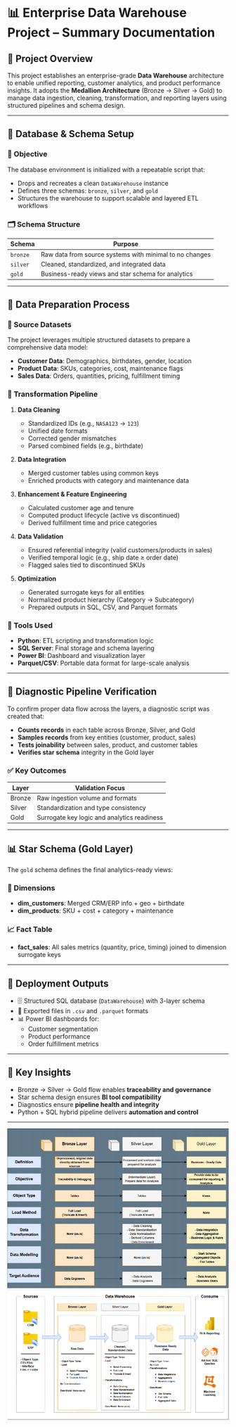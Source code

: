 # 📊 Enterprise Data Warehouse Project – Summary Documentation

## 🔧 Project Overview

This project establishes an enterprise-grade **Data Warehouse** architecture to enable unified reporting, customer analytics, and product performance insights. It adopts the **Medallion Architecture** (Bronze → Silver → Gold) to manage data ingestion, cleaning, transformation, and reporting layers using structured pipelines and schema design.

---

## 🧱 Database & Schema Setup

### 🎯 Objective

The database environment is initialized with a repeatable script that:

- Drops and recreates a clean `DataWarehouse` instance
- Defines three schemas: `bronze`, `silver`, and `gold`
- Structures the warehouse to support scalable and layered ETL workflows

### 🗂️ Schema Structure

| Schema   | Purpose                                                  |
|----------|----------------------------------------------------------|
| `bronze` | Raw data from source systems with minimal to no changes |
| `silver` | Cleaned, standardized, and integrated data              |
| `gold`   | Business-ready views and star schema for analytics      |

---

## 🧹 Data Preparation Process

### 📁 Source Datasets

The project leverages multiple structured datasets to prepare a comprehensive data model:

- **Customer Data**: Demographics, birthdates, gender, location
- **Product Data**: SKUs, categories, cost, maintenance flags
- **Sales Data**: Orders, quantities, pricing, fulfillment timing

### 🔄 Transformation Pipeline

1. **Data Cleaning**
   - Standardized IDs (e.g., `NASA123` → `123`)
   - Unified date formats
   - Corrected gender mismatches
   - Parsed combined fields (e.g., birthdate)

2. **Data Integration**
   - Merged customer tables using common keys
   - Enriched products with category and maintenance data

3. **Enhancement & Feature Engineering**
   - Calculated customer age and tenure
   - Computed product lifecycle (active vs discontinued)
   - Derived fulfillment time and price categories

4. **Data Validation**
   - Ensured referential integrity (valid customers/products in sales)
   - Verified temporal logic (e.g., ship date ≥ order date)
   - Flagged sales tied to discontinued SKUs

5. **Optimization**
   - Generated surrogate keys for all entities
   - Normalized product hierarchy (Category → Subcategory)
   - Prepared outputs in SQL, CSV, and Parquet formats

### 🧰 Tools Used

- **Python**: ETL scripting and transformation logic
- **SQL Server**: Final storage and schema layering
- **Power BI**: Dashboard and visualization layer
- **Parquet/CSV**: Portable data format for large-scale analysis

---

## 🔎 Diagnostic Pipeline Verification

To confirm proper data flow across the layers, a diagnostic script was created that:

- **Counts records** in each table across Bronze, Silver, and Gold
- **Samples records** from key entities (customer, product, sales)
- **Tests joinability** between sales, product, and customer tables
- **Verifies star schema** integrity in the Gold layer

### ✅ Key Outcomes

| Layer   | Validation Focus                     |
|---------|--------------------------------------|
| Bronze  | Raw ingestion volume and formats     |
| Silver  | Standardization and type consistency |
| Gold    | Surrogate key logic and analytics readiness |

---

## 📊 Star Schema (Gold Layer)

The `gold` schema defines the final analytics-ready views:

### 🌟 Dimensions

- **dim_customers**: Merged CRM/ERP info + geo + birthdate
- **dim_products**: SKU + cost + category + maintenance

### 📈 Fact Table

- **fact_sales**: All sales metrics (quantity, price, timing) joined to dimension surrogate keys

---

## 🚀 Deployment Outputs

- 🗄️ Structured SQL database (`DataWarehouse`) with 3-layer schema
- 📂 Exported files in `.csv` and `.parquet` formats
- 📊 Power BI dashboards for:
  - Customer segmentation
  - Product performance
  - Order fulfillment metrics

---

## 🧠 Key Insights

- Bronze → Silver → Gold flow enables **traceability and governance**
- Star schema design ensures **BI tool compatibility**
- Diagnostics ensure **pipeline health and integrity**
- Python + SQL hybrid pipeline delivers **automation and control**

---

![Data](image/datawarehouse1.png)
![Data](image/datawarehouse2.png)
